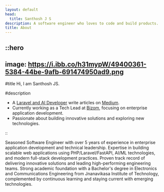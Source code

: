 ```yaml
---
layout: default
head:
  title: Santhosh J S
description: A software engineer who loves to code and build products.
title: About
---
```


::hero
---
image: https://i.ibb.co/h31mypW/49400361-5384-44be-9afb-691474950ad9.png
---
#title
Hi, I am Santhosh JS.

#description
- A [Laravel and AI Developer](https://github.com/santhoshsiddegowda) write articles on [Medium](https://medium.com/@santhoshsiddegowda).
- Currently working as a Tech Lead at [Bizom](https://www.bizom.com/), focusing on enterprise application development.
- Passionate about building innovative solutions and exploring new technologies.

::

Seasoned Software Engineer with over 5 years of experience in enterprise application development and technical leadership. Expertise in building scalable web applications using PHP/Laravel/FastAPI, AI/ML technologies, and modern full-stack development practices. Proven track record of delivering innovative solutions and leading high-performing engineering teams. Strong academic foundation with a Bachelor's degree in Electronics and Communications Engineering from Jnanavikasa Institute of Technology, complemented by continuous learning and staying current with emerging technologies.


